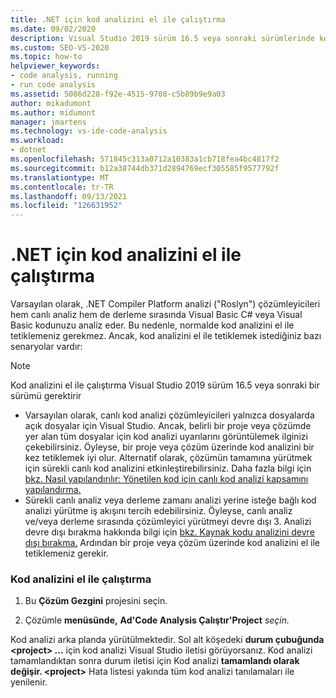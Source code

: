 ```yaml
---
title: .NET için kod analizini el ile çalıştırma
ms.date: 09/02/2020
description: Visual Studio 2019 sürüm 16.5 veya sonraki sürümlerinde kod analizini el ile çalıştırmayı öğrenin. Roslyn çözümleyicilerini C# veya kod üzerinde Visual Basic bakın.
ms.custom: SEO-VS-2020
ms.topic: how-to
helpviewer_keywords:
- code analysis, running
- run code analysis
ms.assetid: 5086d228-f92e-4515-9708-c5b89b9e9a03
author: mikadumont
ms.author: midumont
manager: jmartens
ms.technology: vs-ide-code-analysis
ms.workload:
- dotnet
ms.openlocfilehash: 571845c313a0712a10383a1cb718fea4bc4817f2
ms.sourcegitcommit: b12a38744db371d2894769ecf305585f9577792f
ms.translationtype: MT
ms.contentlocale: tr-TR
ms.lasthandoff: 09/13/2021
ms.locfileid: "126631952"
---
```

# <a name="run-code-analysis-manually-for-net"></a>.NET için kod analizini el ile çalıştırma
Varsayılan olarak, .NET Compiler Platform analizi ("Roslyn") çözümleyicileri hem canlı analiz hem de derleme sırasında Visual Basic C# veya Visual Basic kodunuzu analiz eder. Bu nedenle, normalde kod analizini el ile tetiklemeniz gerekmez. Ancak, kod analizini el ile tetiklemek istediğiniz bazı senaryolar vardır:

> [!NOTE]
> Kod analizini el ile çalıştırma Visual Studio 2019 sürüm 16.5 veya sonraki bir sürümü gerektirir

- Varsayılan olarak, canlı kod analizi çözümleyicileri yalnızca dosyalarda açık dosyalar için Visual Studio. Ancak, belirli bir proje veya çözümde yer alan tüm dosyalar için kod analizi uyarılarını görüntülemek ilginizi çekebilirsiniz. Öyleyse, bir proje veya çözüm üzerinde kod analizini bir kez tetiklemek iyi olur. Alternatif olarak, çözümün tamamına yürütmek için sürekli canlı kod analizini etkinleştirebilirsiniz. Daha fazla bilgi için [bkz. Nasıl yapılandırılır: Yönetilen kod için canlı kod analizi kapsamını yapılandırma.](./configure-live-code-analysis-scope-managed-code.md)
- Sürekli canlı analiz veya derleme zamanı analizi yerine isteğe bağlı kod analizi yürütme iş akışını tercih edebilirsiniz. Öyleyse, canlı analiz ve/veya derleme sırasında çözümleyici yürütmeyi devre dışı 3. Analizi devre dışı bırakma hakkında bilgi için [bkz. Kaynak kodu analizini devre dışı bırakma.](disable-code-analysis.md) Ardından bir proje veya çözüm üzerinde kod analizini el ile tetiklemeniz gerekir.

### <a name="run-code-analysis-manually"></a>Kod analizini el ile çalıştırma

1. Bu **Çözüm Gezgini** projesini seçin.

2. Çözümle **menüsünde,** **Ad'Code Analysis Çalıştır'Project** *seçin.*

Kod analizi arka planda yürütülmektedir. Sol alt köşedeki **durum çubuğunda \<project> ...** için kod analizi Visual Studio iletisi görüyorsanız. Kod analizi tamamlandıktan sonra durum iletisi için Kod analizi **tamamlandı olarak değişir. \<project>** Hata listesi yakında tüm kod analizi tanılamaları ile yenilenir.
